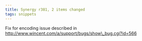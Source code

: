 ```yaml
---
title: Synergy r381, 2 items changed
tags: snippets
---
```


Fix for encoding issue described in http://www.wincent.com/a/support/bugs/show\_bug.cgi?id=566
